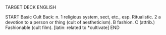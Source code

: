 TARGET DECK
ENGLISH

START
Basic
Cult
Back: n. 1 religious system, sect, etc., esp. Ritualistic. 2 a devotion to a person or thing (cult of aestheticism). B fashion. C (attrib.) Fashionable (cult film). [latin: related to *cultivate]
END
